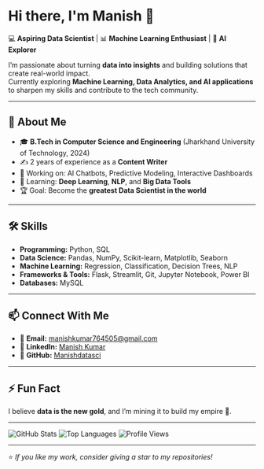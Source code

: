 # Hi there, I'm Manish 👋

💻 **Aspiring Data Scientist** | 📊 **Machine Learning Enthusiast** | 🚀 **AI Explorer**

I’m passionate about turning **data into insights** and building solutions that create real-world impact.  
Currently exploring **Machine Learning, Data Analytics, and AI applications** to sharpen my skills and contribute to the tech community.

---

## 🚀 About Me
- 🎓 **B.Tech in Computer Science and Engineering** (Jharkhand University of Technology, 2024)
- ✍️ 2 years of experience as a **Content Writer**
- 🔭 Working on: AI Chatbots, Predictive Modeling, Interactive Dashboards
- 🌱 Learning: **Deep Learning**, **NLP**, and **Big Data Tools**
- 🏆 Goal: Become the **greatest Data Scientist in the world**

---

## 🛠 Skills
- **Programming:** Python, SQL
- **Data Science:** Pandas, NumPy, Scikit-learn, Matplotlib, Seaborn
- **Machine Learning:** Regression, Classification, Decision Trees, NLP
- **Frameworks & Tools:** Flask, Streamlit, Git, Jupyter Notebook, Power BI
- **Databases:** MySQL 

---

## 📫 Connect With Me
- 📧 **Email:** [manishkumar764505@gmail.com](mailto:manishkumar764505@gmail.com)
- 💼 **LinkedIn:** [Manish Kumar](https://www.linkedin.com/in/manish-kumar-487121268)
- 🐙 **GitHub:** [Manishdatasci](https://github.com/Manishdatasci)

---

## ⚡ Fun Fact
I believe **data is the new gold**, and I’m mining it to build my empire 🚀.

---

![GitHub Stats](https://github-readme-stats.vercel.app/api?username=Manishdatasci&show_icons=true&theme=radical)
![Top Languages](https://github-readme-stats.vercel.app/api/top-langs/?username=Manishdatasci&layout=compact&theme=radical)
![Profile Views](https://komarev.com/ghpvc/?username=Manishdatasci&color=blue)

---
⭐ *If you like my work, consider giving a star to my repositories!*

<!--
**Manishdatasci/Manishdatasci** is a ✨ _special_ ✨ repository because its `README.md` (this file) appears on your GitHub profile.

Here are some ideas to get you started:

- 🔭 I’m currently working on ...
- 🌱 I’m currently learning ...
- 👯 I’m looking to collaborate on ...
- 🤔 I’m looking for help with ...
- 💬 Ask me about ...
- 📫 How to reach me: ...
- 😄 Pronouns: ...
- ⚡ Fun fact: ...
-->
